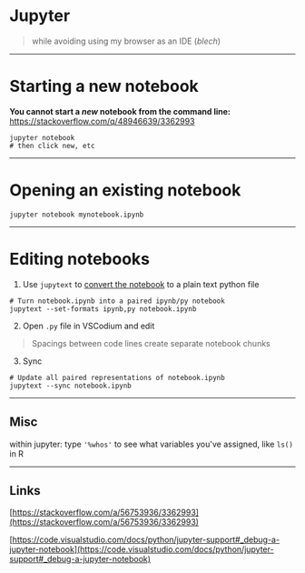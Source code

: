 # Jupyter

> while avoiding using my browser as an IDE (_blech_)

------------------------------

# Starting a new notebook

**You cannot start a *new* notebook from the command line:**
https://stackoverflow.com/q/48946639/3362993

```shell
jupyter notebook
# then click new, etc
```

------------------------------

# Opening an existing notebook

```shell
jupyter notebook mynotebook.ipynb
```

------------------------------

# Editing notebooks 

1. Use `jupytext` to [convert the notebook](https://github.com/mwouts/jupytext#command-line-conversion) to a plain text python file
 
```shell
# Turn notebook.ipynb into a paired ipynb/py notebook
jupytext --set-formats ipynb,py notebook.ipynb
```
 
2. Open `.py` file in VSCodium and edit

> Spacings between code lines create separate notebook chunks

3. Sync

```shell
# Update all paired representations of notebook.ipynb  
jupytext --sync notebook.ipynb                  
```

------------------------------

## Misc

within jupyter: type `'%whos'` to see what variables you've assigned,
like `ls()` in R

------------------------------

## Links

[https://stackoverflow.com/a/56753936/3362993](https://stackoverflow.com/a/56753936/3362993)

[https://code.visualstudio.com/docs/python/jupyter-support#_debug-a-jupyter-notebook](https://code.visualstudio.com/docs/python/jupyter-support#_debug-a-jupyter-notebook)
